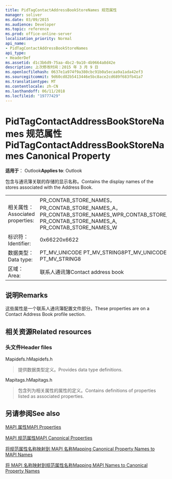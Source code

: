 ```yaml
---
title: PidTagContactAddressBookStoreNames 规范属性
manager: soliver
ms.date: 03/09/2015
ms.audience: Developer
ms.topic: reference
ms.prod: office-online-server
localization_priority: Normal
api_name:
- PidTagContactAddressBookStoreNames
api_type:
- HeaderDef
ms.assetid: d1c3b6d9-75aa-4bc2-9a10-4b9664a8d42e
description: 上次修改时间：2015 年 3 月 9 日
ms.openlocfilehash: 0637e1a974f9a380cbc91b0a5ecaa9a1ada42ef3
ms.sourcegitcommit: 9d60cd82b5413446e5bc8ace2cd689f683fb41a7
ms.translationtype: MT
ms.contentlocale: zh-CN
ms.lasthandoff: 06/11/2018
ms.locfileid: "19777429"
---
```

# <a name="pidtagcontactaddressbookstorenames-canonical-property"></a><span data-ttu-id="8d9ac-103">PidTagContactAddressBookStoreNames 规范属性</span><span class="sxs-lookup"><span data-stu-id="8d9ac-103">PidTagContactAddressBookStoreNames Canonical Property</span></span>

  
  
<span data-ttu-id="8d9ac-104">**适用于**： Outlook</span><span class="sxs-lookup"><span data-stu-id="8d9ac-104">**Applies to**: Outlook</span></span> 
  
<span data-ttu-id="8d9ac-105">包含与通讯簿关联的存储的显示名称。</span><span class="sxs-lookup"><span data-stu-id="8d9ac-105">Contains the display names of the stores associated with the Address Book.</span></span>
  
|||
|:-----|:-----|
|<span data-ttu-id="8d9ac-106">相关属性：</span><span class="sxs-lookup"><span data-stu-id="8d9ac-106">Associated properties:</span></span>  <br/> |<span data-ttu-id="8d9ac-107">PR_CONTAB_STORE_NAMES，PR_CONTAB_STORE_NAMES_A，PR_CONTAB_STORE_NAMES_W</span><span class="sxs-lookup"><span data-stu-id="8d9ac-107">PR_CONTAB_STORE_NAMES, PR_CONTAB_STORE_NAMES_A, PR_CONTAB_STORE_NAMES_W</span></span>  <br/> |
|<span data-ttu-id="8d9ac-108">标识符：</span><span class="sxs-lookup"><span data-stu-id="8d9ac-108">Identifier:</span></span>  <br/> |<span data-ttu-id="8d9ac-109">0x6622</span><span class="sxs-lookup"><span data-stu-id="8d9ac-109">0x6622</span></span>  <br/> |
|<span data-ttu-id="8d9ac-110">数据类型：</span><span class="sxs-lookup"><span data-stu-id="8d9ac-110">Data type:</span></span>  <br/> |<span data-ttu-id="8d9ac-111">PT_MV_UNICODE PT_MV_STRING8</span><span class="sxs-lookup"><span data-stu-id="8d9ac-111">PT_MV_UNICODE, PT_MV_STRING8</span></span>  <br/> |
|<span data-ttu-id="8d9ac-112">区域：</span><span class="sxs-lookup"><span data-stu-id="8d9ac-112">Area:</span></span>  <br/> |<span data-ttu-id="8d9ac-113">联系人通讯簿</span><span class="sxs-lookup"><span data-stu-id="8d9ac-113">Contact address book</span></span>  <br/> |
   
## <a name="remarks"></a><span data-ttu-id="8d9ac-114">说明</span><span class="sxs-lookup"><span data-stu-id="8d9ac-114">Remarks</span></span>

<span data-ttu-id="8d9ac-115">这些属性是一个联系人通讯簿配置文件部分。</span><span class="sxs-lookup"><span data-stu-id="8d9ac-115">These properties are on a Contact Address Book profile section.</span></span>
  
## <a name="related-resources"></a><span data-ttu-id="8d9ac-116">相关资源</span><span class="sxs-lookup"><span data-stu-id="8d9ac-116">Related resources</span></span>

### <a name="header-files"></a><span data-ttu-id="8d9ac-117">头文件</span><span class="sxs-lookup"><span data-stu-id="8d9ac-117">Header files</span></span>

<span data-ttu-id="8d9ac-118">Mapidefs.h</span><span class="sxs-lookup"><span data-stu-id="8d9ac-118">Mapidefs.h</span></span>
  
> <span data-ttu-id="8d9ac-119">提供数据类型定义。</span><span class="sxs-lookup"><span data-stu-id="8d9ac-119">Provides data type definitions.</span></span>
    
<span data-ttu-id="8d9ac-120">Mapitags.h</span><span class="sxs-lookup"><span data-stu-id="8d9ac-120">Mapitags.h</span></span>
  
> <span data-ttu-id="8d9ac-121">包含列为相关属性的属性的定义。</span><span class="sxs-lookup"><span data-stu-id="8d9ac-121">Contains definitions of properties listed as associated properties.</span></span>
    
## <a name="see-also"></a><span data-ttu-id="8d9ac-122">另请参阅</span><span class="sxs-lookup"><span data-stu-id="8d9ac-122">See also</span></span>



[<span data-ttu-id="8d9ac-123">MAPI 属性</span><span class="sxs-lookup"><span data-stu-id="8d9ac-123">MAPI Properties</span></span>](mapi-properties.md)
  
[<span data-ttu-id="8d9ac-124">MAPI 规范属性</span><span class="sxs-lookup"><span data-stu-id="8d9ac-124">MAPI Canonical Properties</span></span>](mapi-canonical-properties.md)
  
[<span data-ttu-id="8d9ac-125">将规范属性名称映射到 MAPI 名称</span><span class="sxs-lookup"><span data-stu-id="8d9ac-125">Mapping Canonical Property Names to MAPI Names</span></span>](mapping-canonical-property-names-to-mapi-names.md)
  
[<span data-ttu-id="8d9ac-126">将 MAPI 名称映射到规范属性名称</span><span class="sxs-lookup"><span data-stu-id="8d9ac-126">Mapping MAPI Names to Canonical Property Names</span></span>](mapping-mapi-names-to-canonical-property-names.md)

